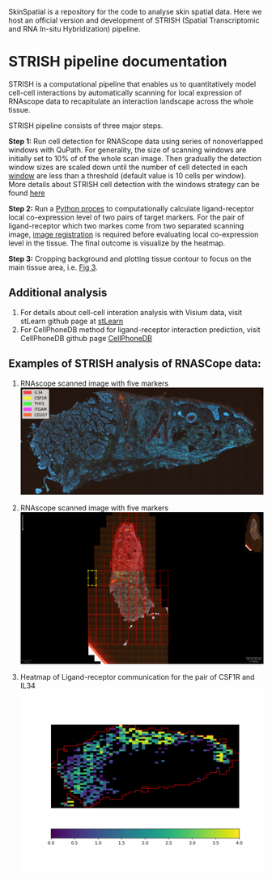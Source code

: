 SkinSpatial is a repository for the code to analyse skin spatial data. Here we host an official version and development of STRISH (Spatial Transcriptomic and RNA In-situ Hybridization) pipeline. 

# STRISH pipeline documentation 

STRISH is a computational pipeline that enables us to quantitatively model cell-cell interactions by automatically scanning for local expression of RNAscope data to recapitulate an interaction landscape across the whole tissue.

STRISH pipeline consists of three major steps. 


   **Step 1:** Run cell detection for RNAScope data using series of nonoverlapped windows with QuPath. For generality, the size of scanning windows are initially set to 10% of of the whole scan image. Then gradually the detection window sizes are scaled down until the number of cell detected in each [window](#window_scan) are less than a threshold (default value is 10 cells per window). More details about STRISH cell detection with the windows strategy can be found [here](STRISH/QuPath_pipelines/README.md)
   
   **Step 2:** Run a [Python proces](STRISH/Python_pipelines/RNAscope_CCC_analysis_pipeline.ipynb) to computationally calculate ligand-receptor local co-expression level of two pairs of target markers. For the pair of ligand-receptor which two markes come from two separated scanning image, [image registration](STRISH/Python_pipelines/Images_registration.ipynb) is required before evaluating local co-expression level in the tissue. The final outcome is visualize by the heatmap. 
   
   **Step 3:** Cropping background and plotting tissue contour to focus on the main tissue area, i.e. [Fig 3](#lr_interaction). 
   
## Additional analysis
1. For details about cell-cell interation analysis with Visium data, visit stLearn github page at [stLearn](https://github.com/BiomedicalMachineLearning/stLearn) 
2. For CellPhoneDB method for ligand-receptor interaction prediction, visit CellPhoneDB github page [CellPhoneDB](https://github.com/Teichlab/cellphonedb)
## Examples of STRISH analysis of RNASCope data: 

1. RNAscope scanned image with five markers
<a id="img_regis">![Merged image](/figures/merged_5_channels_image.png)</a>

2. RNAscope scanned image with five markers
<a id="window_scan">![Cells detection](/figures/scene1_step2_img.png)</a>

3. Heatmap of Ligand-receptor communication for the pair of CSF1R and IL34
<a id="lr_interaction">![LR interation](/figures/collocalization_scene1_CSF1R_IL34.jpg)</a>

 


